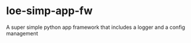 # loe-simp-app-fw
A super simple python app framework that includes a logger and a config management
